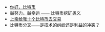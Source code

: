 * [你好，比特币](/btc/btc-1.md)
* [越努力，越幸运 —— 比特币挖矿奥义](/btc/btc-2.md)
* [上帝给我十个比特币去交易](/btc/btc-3.md)
* [比特币分叉——是技术的纠纷还是利益的冲突？](/btc/btc-5.md)